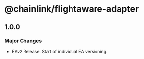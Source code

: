 # @chainlink/flightaware-adapter

## 1.0.0

### Major Changes

- EAv2 Release. Start of individual EA versioning.
